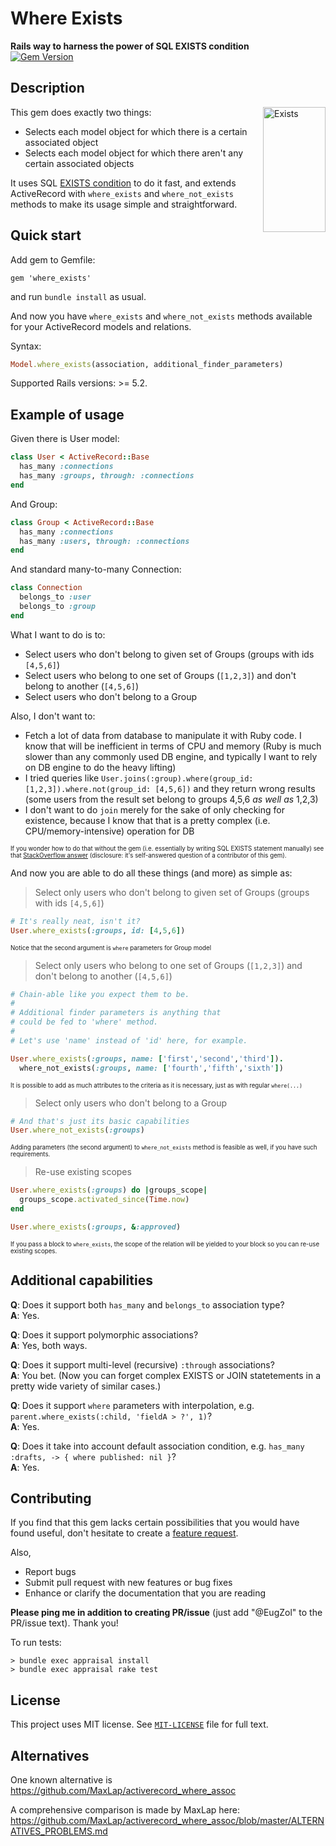 # Where Exists
**Rails way to harness the power of SQL EXISTS condition**<br>
[![Gem Version](https://badge.fury.io/rb/where_exists.svg)](http://badge.fury.io/rb/where_exists)

## Description

<img src="http://i.imgur.com/psLfPoW.gif" alt="Exists" align="right" width="100" height="200">

This gem does exactly two things:

* Selects each model object for which there is a certain associated object
* Selects each model object for which there aren't any certain associated objects

It uses SQL [EXISTS condition](http://www.techonthenet.com/sql/exists.php) to do it fast, and extends ActiveRecord with `where_exists` and `where_not_exists` methods to make its usage simple and straightforward.

## Quick start

Add gem to Gemfile:

    gem 'where_exists'

and run `bundle install` as usual.

And now you have `where_exists` and `where_not_exists` methods available for your ActiveRecord models and relations.

Syntax:

```ruby
Model.where_exists(association, additional_finder_parameters)
```

Supported Rails versions: >= 5.2.

## Example of usage

Given there is User model:

```ruby
class User < ActiveRecord::Base
  has_many :connections
  has_many :groups, through: :connections
end
```

And Group:

```ruby
class Group < ActiveRecord::Base
  has_many :connections
  has_many :users, through: :connections
end
```

And standard many-to-many Connection:

```ruby
class Connection
  belongs_to :user
  belongs_to :group
end
```

What I want to do is to:

* Select users who don't belong to given set of Groups (groups with ids `[4,5,6]`)
* Select users who belong to one set of Groups (`[1,2,3]`) and don't belong to another (`[4,5,6]`)
* Select users who don't belong to a Group

Also, I don't want to:

* Fetch a lot of data from database to manipulate it with Ruby code. I know that will be inefficient in terms of CPU and memory (Ruby is much slower than any commonly used DB engine, and typically I want to rely on DB engine to do the heavy lifting)
* I tried queries like `User.joins(:group).where(group_id: [1,2,3]).where.not(group_id: [4,5,6])` and they return wrong results (some users from the result set belong to groups 4,5,6 *as well as* 1,2,3)
* I don't want to do `join` merely for the sake of only checking for existence, because I know that that is a pretty complex (i.e. CPU/memory-intensive) operation for DB

<sub><sup>If you wonder how to do that without the gem (i.e. essentially by writing SQL EXISTS statement manually) see that [StackOverflow answer](http://stackoverflow.com/a/32016347/5029266) (disclosure: it's self-answered question of a contributor of this gem).</sup></sub>

And now you are able to do all these things (and more) as simple as:

> Select only users who don't belong to given set of Groups (groups with ids `[4,5,6]`)

```ruby
# It's really neat, isn't it?
User.where_exists(:groups, id: [4,5,6])
```

<sub><sup>Notice that the second argument is `where` parameters for Group model</sup></sub>

> Select only users who belong to one set of Groups (`[1,2,3]`) and don't belong to another (`[4,5,6]`)

```ruby
# Chain-able like you expect them to be.
#
# Additional finder parameters is anything that
# could be fed to 'where' method.
#
# Let's use 'name' instead of 'id' here, for example.

User.where_exists(:groups, name: ['first','second','third']).
  where_not_exists(:groups, name: ['fourth','fifth','sixth'])
```

<sub><sup>It is possible to add as much attributes to the criteria as it is necessary, just as with regular `where(...)`</sub></sup>

> Select only users who don't belong to a Group

```ruby
# And that's just its basic capabilities
User.where_not_exists(:groups)
```

<sub><sup>Adding parameters (the second argument) to `where_not_exists` method is feasible as well, if you have such requirements.</sup></sub>


> Re-use existing scopes

```ruby
User.where_exists(:groups) do |groups_scope|
  groups_scope.activated_since(Time.now)
end

User.where_exists(:groups, &:approved)
```
<sub><sup>If you pass a block to `where_exists`, the scope of the relation will be yielded to your block so you can re-use existing scopes.</sup></sub>



## Additional capabilities

**Q**: Does it support both `has_many` and `belongs_to` association type?<br>
**A**: Yes.


**Q**: Does it support polymorphic associations?<br>
**A**: Yes, both ways.


**Q**: Does it support multi-level (recursive) `:through` associations?<br>
**A**: You bet. (Now you can forget complex EXISTS or JOIN statetements in a pretty wide variety of similar cases.)


**Q**: Does it support `where` parameters with interpolation, e.g. `parent.where_exists(:child, 'fieldA > ?', 1)`?<br>
**A**: Yes.


**Q**: Does it take into account default association condition, e.g. `has_many :drafts, -> { where published: nil }`?<br>
**A**: Yes.

## Contributing

If you find that this gem lacks certain possibilities that you would have found useful, don't hesitate to create a [feature request](https://github.com/EugZol/where_exists/issues).

Also,

* Report bugs
* Submit pull request with new features or bug fixes
* Enhance or clarify the documentation that you are reading

**Please ping me in addition to creating PR/issue** (just add "@EugZol" to the PR/issue text). Thank you!

To run tests:
```
> bundle exec appraisal install
> bundle exec appraisal rake test
```

## License

This project uses MIT license. See [`MIT-LICENSE`](https://github.com/EugZol/where_exists/blob/master/MIT-LICENSE) file for full text.

## Alternatives

One known alternative is https://github.com/MaxLap/activerecord_where_assoc

A comprehensive comparison is made by MaxLap here: https://github.com/MaxLap/activerecord_where_assoc/blob/master/ALTERNATIVES_PROBLEMS.md

